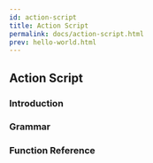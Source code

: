 ```yaml
---
id: action-script
title: Action Script
permalink: docs/action-script.html
prev: hello-world.html
---
```


## Action Script

### Introduction

### Grammar

### Function Reference